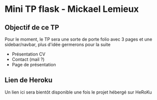 # Mini TP flask - Mickael Lemieux

## Objectif de ce TP
Pour le moment, le TP sera une sorte de porte folio avec 3 pages et une sidebar/navbar, plus d'idée germerons pour la suite

- Présentation CV
- Contact (mail ?)
- Page de présentation

## Lien de Heroku
Un lien ici sera bientôt disponible une fois le projet hébergé sur HeRoKu
